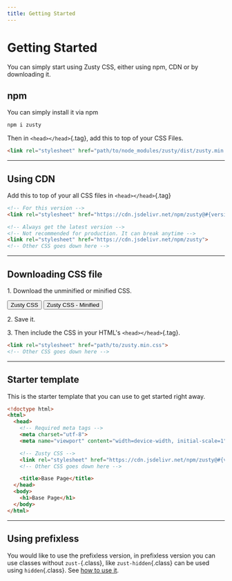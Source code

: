 ```yaml
---
title: Getting Started
---
```


# Getting Started
You can simply start using Zusty CSS, either using npm, CDN or by downloading it.

## npm
You can simply install it via npm
```bash
npm i zusty
```
Then in `<head></head>`{.tag}, add this to top of your CSS Files.
```html {nolaunch}
<link rel="stylesheet" href="path/to/node_modules/zusty/dist/zusty.min.css">
```
---


## Using CDN
Add this to top of your all CSS files in `<head></head>`{.tag}
```html {nolaunch}
<!-- For this version -->
<link rel="stylesheet" href="https://cdn.jsdelivr.net/npm/zusty@#{version}">

<!-- Always get the latest version -->
<!-- Not recommended for production. It can break anytime -->
<link rel="stylesheet" href="https://cdn.jsdelivr.net/npm/zusty">
<!-- Other CSS goes down here -->
```
---


## Downloading CSS file
1\. Download the unminified or minified CSS.

<button class="zust-btn zust-link" onclick="download('https://cdn.jsdelivr.net/npm/zusty@#{version}/dist/zusty.css', 'zusty.css')">Zusty CSS</button> <button class="zust-btn zust-link" onclick="download('https://cdn.jsdelivr.net/npm/zusty@#{version}/dist/zusty.min.css', 'zusty.min.css')">Zusty CSS - Minified</button>

2\. Save it.

3\. Then include the CSS in your HTML's `<head></head>`{.tag}.
```html {nolaunch}
<link rel="stylesheet" href="path/to/zusty.min.css">
<!-- Other CSS goes down here -->
```
---


## Starter template
This is the starter template that you can use to get started right away.
```html {nolaunch}
<!doctype html>
<html>
  <head>
    <!-- Required meta tags -->
    <meta charset="utf-8">
    <meta name="viewport" content="width=device-width, initial-scale=1">

    <!-- Zusty CSS -->
    <link rel="stylesheet" href="https://cdn.jsdelivr.net/npm/zusty@#{version}">
    <!-- Other CSS goes down here -->

    <title>Base Page</title>
  </head>
  <body>
    <h1>Base Page</h1>
  </body>
</html>
```
---

## Using prefixless
You would like to use the prefixless version, in prefixless version you can use classes without `zust-`{.class}, like `zust-hidden`{.class} can be used using `hidden`{.class}. See [how to use it](build-variants#prefixless).

<script>
window.addEventListener('DOMContentLoaded', () => {
  window.download = (link, fileName) => {
    fetch(link)
      .then((response) => response.text())
      .then((text) => {
        let textBlob = new Blob([text], { type: 'text/plain' });
        let hLink = document.createElement('a');
        hLink.href = URL.createObjectURL(textBlob);
        hLink.setAttribute('download', fileName);
        document.body.appendChild(hLink);
        hLink.click();
        hLink.remove();
      })
  }
})
</script>
